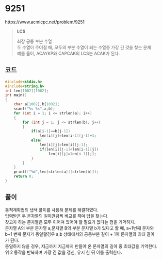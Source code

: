 # 9251
https://www.acmicpc.net/problem/9251
> **<p>LCS</p>**
> 최장 공통 부분 수열<br>
> 두 수열이 주어질 때, 모두의 부분 수열이 되는 수열중 가장 긴 것을 찾는 문제<br>
> 예를 들어, ACAYKP와 CAPCAK의 LCS는 ACAK가 된다.<br>

## 코드
```c
#include<stdio.h>
#include<string.h>
int len[1002][1002];
int main()
{
    char a[1002],b[1002];
    scanf("%s %s",a,b);
    for (int i = 1; i <= strlen(a); i++)
    {
        for (int j = 1; j <= strlen(b); j++)
        {
            if(a[i-1]==b[j-1])
                len[i][j]=len[i-1][j-1]+1;
            else{
                len[i][j]=len[i][j-1];
                if(len[i][j-1]<len[i-1][j])
                    len[i][j]=len[i-1][j];
            }
        }
    }
    printf("%d",len[strlen(a)][strlen(b)]);
    return 0;
}
```
## 풀이
동적계획법의 냅색 풀이를 사용해 문제를 해결하였다.<br>
입력받은 두 문자열의 길이만큼씩 비교를 하며 답을 찾는다.<br>
찾고자 하는 문자열은 모두 이어져 있어야 할 필요가 없다는 점을 기억하자.<br>
문자열 A의 부분 문자열 a,문자열 B의 부분 문자열 b가 있다고 할 때,
a+1번째 문자와 b+1 번째 문자가 동일할경우 a,b 상태에서의 공통부분 길이 + 1이 문자열의 최대 길이가 된다.<br>
동일하지 않을 경우, 지금까지 지금까지 만들어 온 문자열의 길이 중 최대값을 기억한다.<br>
위 2 동작을 반복하며 가장 긴 값을 갱신, 유지 한 뒤 이를 출력한다.<br>